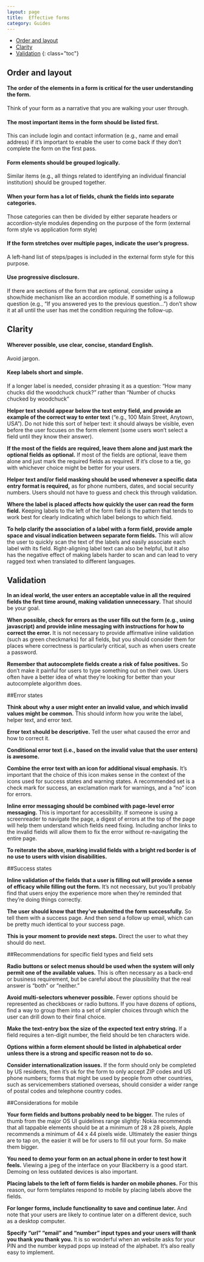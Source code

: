 ```yaml
---
layout: page
title:  Effective forms
category: Guides
---
```


- [Order and layout](#order-and-layout)
- [Clarity](#clarity)
- [Validation](#validation)
{: class="toc"}


## Order and layout

<div class="content-33 content-first">
	
#### The order of the elements in a form is critical for the user understanding the form.

Think of your form as a narrative that you are walking your user through.

</div>

<div class="content-33">
	
#### The most important items in the form should be listed first.

This can include login and contact information (e.g., name and email address) if it’s important to enable the user to come back if they don’t complete the form on the first pass.

</div>

<div class="content-33 content-last">
	
#### Form elements should be grouped logically.

Similar items (e.g., all things related to identifying an individual financial institution) should be grouped together.

</div>

<div class="content-33 content-first">
	
#### When your form has a lot of fields, chunk the fields into separate categories.

Those categories can then be divided by either separate headers or accordion-style modules depending on the purpose of the form (external form style vs application form style)

</div>

<div class="content-33">
	
#### If the form stretches over multiple pages, indicate the user’s progress.

A left-hand list of steps/pages is included in the external form style for this purpose.

</div>

<div class="content-33 content-last">
	
#### Use progressive disclosure.

If there are sections of the form that are optional, consider using a show/hide mechanism like an accordion module. If something is a followup question (e.g., “If you answered yes to the previous question…”) don’t show it at all until the user has met the condition requiring the follow-up.

</div>

## Clarity

<div class="content-33 content-first">
	
#### Wherever possible, use clear, concise, standard English.

</div>

<div class="content-67 content-last">
	
Avoid jargon.

</div>

<div class="content-33 content-first">
	
#### Keep labels short and simple.

</div>

<div class="content-67 content-last">
	
If a longer label is needed, consider phrasing it as a question: “How many chucks did the woodchuck chuck?” rather than “Number of chucks chucked by woodchuck”

</div>

**Helper text should appear below the text entry field, and provide an example of the correct way to enter text** (“e.g., 100 Main Street, Anytown, USA”). Do not hide this sort of helper text: it should always be visible, even before the user focuses on the form element (some users won’t select a field until they know their answer).

**If the most of the fields are required, leave them alone and just mark the optional fields as optional.** If most of the fields are optional, leave them alone and just mark the required fields as required. If it’s close to a tie, go with whichever choice might be better for your users.

**Helper text and/or field masking should be used whenever a specific data entry format is required,** as for phone numbers, dates, and social security numbers. Users should not have to guess and check this through validation.

**Where the label is placed affects how quickly the user can read the form field.** Keeping labels to the left of the form field is the pattern that tends to work best for clearly indicating which label belongs to which field. 

**To help clarify the association of a label with a form field, provide ample space and visual indication between separate form fields.** This will allow the user to quickly scan the text of the labels and easily associate each label with its field. Right-aligning label text can also be helpful, but it also has the negative effect of making labels harder to scan and can lead to very ragged text when translated to different languages.



## Validation

**In an ideal world, the user enters an acceptable value in all the required fields the first time around, making validation unnecessary.** That should be your goal. 

**When possible, check for errors as the user fills out the form (e.g., using javascript) and provide inline messaging with instructions for how to correct the error.** It is not necessary to provide affirmative inline validation (such as green checkmarks) for all fields, but you should consider them for places where correctness is particularly critical, such as when users create a password.

**Remember that autocomplete fields create a risk of false positives.** So don’t make it painful for users to type something out on their own. Users often have a better idea of what they’re looking for better than your autocomplete algorithm does.

##Error states

**Think about why a user might enter an invalid value, and which invalid values might be common.** This should inform how you write the label, helper text, and error text.

**Error text should be descriptive.** Tell the user what caused the error and how to correct it.

**Conditional error text (i.e., based on the invalid value that the user enters) is awesome.**

**Combine the error text with an icon for additional visual emphasis.** It’s important that the choice of this icon makes sense in the context of the icons used for success states and warning states. A recommended set is a check mark for success, an exclamation mark for warnings, and a “no” icon for errors.

**Inline error messaging should be combined with page-level error messaging.** This is important for accessibility. If someone is using a screenreader to navigate the page, a digest of errors at the top of the page will help them understand which fields need fixing. Including anchor links to the invalid fields will allow them to fix the error without re-navigating the entire page. 

**To reiterate the above, marking invalid fields with a bright red border is of no use to users with vision disabilities.**


##Success states

**Inline validation of the fields that a user is filling out will provide a sense of efficacy while filling out the form.** It’s not necessary, but you’ll probably find that users enjoy the experience more when they’re reminded that they’re doing things correctly.

**The user should know that they’ve submitted the form successfully.** So tell them with a success page. And then send a follow up email, which can be pretty much identical to your success page.

**This is your moment to provide next steps.** Direct the user to what they should do next. 


##Recommendations for specific field types and field sets

**Radio buttons or select menus should be used when the system will only permit one of the available values.** This is often necessary as a back-end or business requirement, but be careful about the plausibility that the real answer is “both” or “neither.”

**Avoid multi-selectors whenever possible.** Fewer options should be represented as checkboxes or radio buttons. If you have dozens of options, find a way to group them into a set of simpler choices through which the user can drill down to their final choice.

**Make the text-entry box the size of the expected text entry string.** If a field requires a ten-digit number, the field should be ten characters wide.

**Options within a form element should be listed in alphabetical order unless there is a strong and specific reason not to do so.**

**Consider internationalization issues.** If the form should only be completed by US residents, then it’s ok for the form to only accept ZIP codes and US phone numbers; forms that might be used by people from other countries, such as servicemembers stationed overseas, should consider a wider range of postal codes and telephone country codes.


##Considerations for mobile

**Your form fields and buttons probably need to be bigger.** The rules of thumb from the major OS UI guidelines range slightly: Nokia recommends that all tappable elements should be at a minimum of 28 x 28 pixels, Apple recommends a minimum of 44 x 44 pixels wide. Ultimately the easier things are to tap on, the easier it will be for users to fill out your form. So make them bigger.

**You need to demo your form on an actual phone in order to test how it feels.** Viewing a jpeg of the interface on your Blackberry is a good start. Demoing on less outdated devices is also important.

**Placing labels to the left of form fields is harder on mobile phones.** For this reason, our form templates respond to mobile by placing labels above the fields.

**For longer forms, include functionality to save and continue later.** And note that your users are likely to continue later on a different device, such as a desktop computer.

**Specify “url” “email” and “number” input types and your users will thank you thank you thank you.** It is so wonderful when an website asks for your PIN and the number keypad pops up instead of the alphabet. It’s also really easy to implement.

 



 



